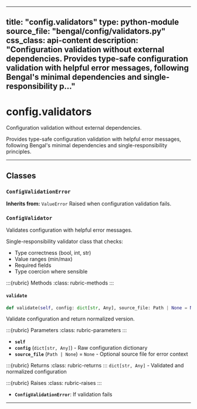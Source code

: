 
---
title: "config.validators"
type: python-module
source_file: "bengal/config/validators.py"
css_class: api-content
description: "Configuration validation without external dependencies.  Provides type-safe configuration validation with helpful error messages, following Bengal's minimal dependencies and single-responsibility p..."
---

# config.validators

Configuration validation without external dependencies.

Provides type-safe configuration validation with helpful error messages,
following Bengal's minimal dependencies and single-responsibility principles.

---

## Classes

### `ConfigValidationError`

**Inherits from:** `ValueError`
Raised when configuration validation fails.





### `ConfigValidator`


Validates configuration with helpful error messages.

Single-responsibility validator class that checks:
- Type correctness (bool, int, str)
- Value ranges (min/max)
- Required fields
- Type coercion where sensible




:::{rubric} Methods
:class: rubric-methods
:::
#### `validate`
```python
def validate(self, config: dict[str, Any], source_file: Path | None = None) -> dict[str, Any]
```

Validate configuration and return normalized version.



:::{rubric} Parameters
:class: rubric-parameters
:::
- **`self`**
- **`config`** (`dict[str, Any]`) - Raw configuration dictionary
- **`source_file`** (`Path | None`) = `None` - Optional source file for error context

:::{rubric} Returns
:class: rubric-returns
:::
`dict[str, Any]` - Validated and normalized configuration

:::{rubric} Raises
:class: rubric-raises
:::
- **`ConfigValidationError`**: If validation fails



---
